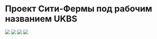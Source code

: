 # Проект Сити-Фермы под рабочим названием  **UKBS**

<img src="https://img.shields.io/badge/Python-14354C?style=for-the-badge&logo=python&logoColor=white">    
<img src="https://img.shields.io/badge/C%2B%2B-00599C?style=for-the-badge&logo=c%2B%2B&logoColor=white">    
<img src="https://img.shields.io/badge/Flask-000000?style=for-the-badge&logo=flask&logoColor=white"> 
<img src="https://img.shields.io/badge/MySQL-00000F?style=for-the-badge&logo=mysql&logoColor=white"> 
<img src=""> 

